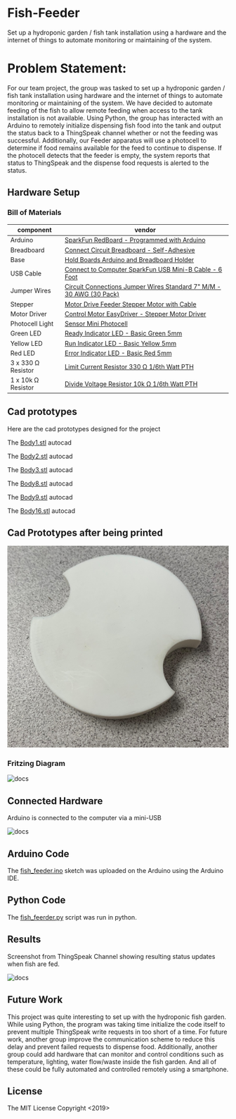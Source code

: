 # Fish-Feeder
Set up a hydroponic garden / fish tank installation using a hardware and the internet of things to automate monitoring or maintaining of the system.

# Problem Statement:
For our team project, the group was tasked to set up a hydroponic garden / fish tank installation using hardware and the internet of things to automate monitoring or maintaining of the system.  We have decided to automate feeding of the fish to allow remote feeding when access to the tank installation is not available.   Using Python, the group has interacted with an Arduino to remotely initialize dispensing fish food into the tank and output the status back to a ThingSpeak channel whether or not the feeding was successful.  Additionally, our Feeder apparatus will use a photocell to determine if food remains available for the feed to continue to dispense.  If the photocell detects that the feeder is empty, the system reports that status to ThingSpeak and the dispense food requests is alerted to the status.





## Hardware Setup
### Bill of Materials

|component|vendor|
|---|---|
|Arduino|[SparkFun RedBoard - Programmed with Arduino](https://www.sparkfun.com/products/13975)|
|Breadboard|[Connect Circuit	Breadboard - Self-Adhesive](https://www.sparkfun.com/products/12002)|
|Base|[Hold Boards	Arduino and Breadboard Holder](https://www.sparkfun.com/products/11235)|
|USB Cable|[Connect to Computer	SparkFun USB Mini-B Cable - 6 Foot](https://www.sparkfun.com/products/11301)|
|Jumper Wires|[Circuit Connections	Jumper Wires Standard 7" M/M - 30 AWG (30 Pack)](https://www.sparkfun.com/products/11026)|
|Stepper|[Motor	Drive Feeder	Stepper Motor with Cable](https://www.sparkfun.com/products/938)|
|Motor Driver|[Control Motor	EasyDriver - Stepper Motor Driver](https://www.sparkfun.com/products/12779)|
|Photocell	Light|[Sensor	Mini Photocell](https://www.sparkfun.com/products/9088)|
|Green LED|[Ready Indicator	LED - Basic Green 5mm](https://www.sparkfun.com/products/9592)|
|Yellow LED|[	Run Indicator	LED - Basic Yellow 5mm	](https://www.sparkfun.com/products/9594)|
|Red LED|[Error Indicator	LED - Basic Red 5mm	](https://www.sparkfun.com/products/9590)|
|3 x 330 Ω Resistor|[	Limit Current	Resistor 330 Ω 1/6th Watt PTH](https://www.sparkfun.com/products/8377)|
|1 x 10k Ω Resistor|[	Divide Voltage	Resistor 10k Ω 1/6th Watt PTH](https://www.sparkfun.com/products/8374)|

## Cad prototypes
Here are the cad prototypes designed for the project

The [Body1.stl](Body1.stl) autocad

The [Body2.stl](Body2.stl) autocad

The [Body3.stl](Body3.stl) autocad

The [Body8.stl](Body8.stl) autocad

The [Body9.stl](Body9.stl) autocad

The [Body16.stl](Body16.stl) autocad


## Cad Prototypes after being printed

![docs](https://github.com/BlessingYumbe/Fish-Feeder/blob/master/docs/image1.jpeg)


### Fritzing Diagram
![docs](https://github.com/mapo243/Fish-Feeder/blob/master/docs/Fish%20Feeder.png)

## Connected Hardware

Arduino is connected to the computer via a mini-USB 


![docs](https://github.com/mapo243/Fish-Feeder/blob/master/docs/Circuit%20Photo%203%20Small.png)

## Arduino Code
The [fish_feeder.ino](fish_feeder.ino) sketch was uploaded on the Arduino using the Arduino IDE.

## Python Code

The [fish_feerder.py](fish_feerder.py) script was run in python.

## Results

Screenshot from ThingSpeak Channel showing resulting status updates when fish are fed.

![docs](https://github.com/mapo243/Fish-Feeder/blob/master/docs/Results%20-%20Thingspeak%20Status.png)

## Future Work
This project was quite interesting to set up with the hydroponic fish garden. While using Python, the program was taking time initialize the code itself to prevent multiple ThingSpeak write requests in too short of a time. For future work, another group improve the communication scheme to reduce this delay and prevent failed requests to dispense food.  Additionally, another group could add hardware that can monitor and control conditions such as temperature, lighting, water flow/waste inside the fish garden. And all of these could be fully automated and controlled remotely using a smartphone.
 

## License
The MIT License Copyright <2019><Team Fish Food>










